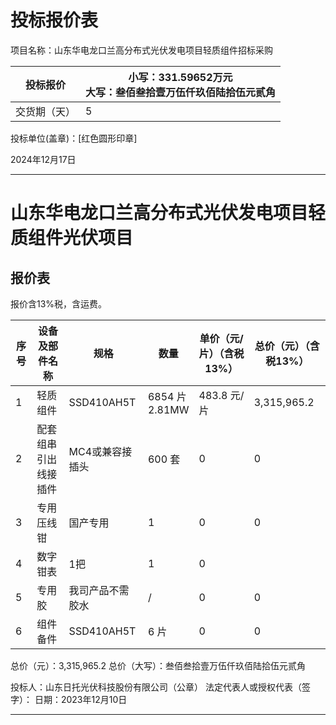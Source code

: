 

# 投标报价表

项目名称：山东华电龙口兰高分布式光伏发电项目轻质组件招标采购

| 投标报价   | 小写：331.59652万元<br/>大写：叁佰叁拾壹万伍仟玖佰陆拾伍元贰角 |
| ------ | -------------------------------------- |
| 交货期（天） | 5                                      |


投标单位(盖章)：[红色圆形印章]

2024年12月17日


---




# 山东华电龙口兰高分布式光伏发电项目轻质组件光伏项目

## 报价表

报价含13%税，含运费。

| 序号 | 设备及部件名称    | 规格         | 数量                | 单价（元/片）（含税13%） | 总价（元）（含税13%） |
| -- | ---------- | ---------- | ----------------- | -------------- | ------------ |
| 1  | 轻质组件       | SSD410AH5T | 6854 片<br/>2.81MW | 483.8 元/片      | 3,315,965.2  |
| 2  | 配套组串引出线接插件 | MC4或兼容接插头  | 600 套             | 0              | 0            |
| 3  | 专用压线钳      | 国产专用       | 1                 | 0              | 0            |
| 4  | 数字钳表       | 1把         | 1                 | 0              |              |
| 5  | 专用胶        | 我司产品不需胶水   | /                 | 0              | 0            |
| 6  | 组件备件       | SSD410AH5T | 6 片               | 0              | 0            |


总价（元）：3,315,965.2
总价（大写）：叁佰叁拾壹万伍仟玖佰陆拾伍元贰角

投标人：山东日托光伏科技股份有限公司（公章）
法定代表人或授权代表（签字）：
日期：2023年12月10日

---

